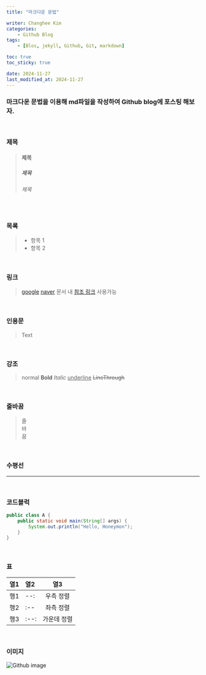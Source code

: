 ```yaml
---
title: "마크다운 문법"

writer: Changhee Kim
categories:
    - Github Blog
tags:
    - [Blos, jekyll, Github, Git, markdown]

toc: true
toc_sticky: true

date: 2024-11-27
last_modified_at: 2024-11-27
---
```

### 마크다운 문법을 이용해 md파일을 작성하여 Github blog에 포스팅 해보자.
<br/>

### 제목
> #### 제목
> ##### 제목
> ###### 제목
<br/>

### 목록
> - 항목 1
> - 항목 2

<br/>

### 링크
> [google](https://google.com)
[naver](https://naver.com)
문서 내 [참조 링크] 사용가능

[참조 링크]: https://tigero456.github.io
<br/>

### 인용문
> Text

<br/>

### 강조
> normal
**Bold**
_Italic_
<u>underline</u>
~~LineThrough~~

<br/>

### 줄바꿈
> 줄<br/>바<br/>꿈

<br/>

### 수평선

---
<br/>

### 코드블럭
```java
public class A {
    public static void main(String[] args) {
        System.out.println("Hello, Honeymon");
    }
}
```
<br/>

### 표
| 열1 | 열2 | 열3 |
| --: | :-- |:--:|
| 행1 | --: | 우측 정렬 |
| 행2 | :-- | 좌측 정렬 |
| 행3 | :--: | 가운데 정렬 |

</br>

### 이미지
![Github image](.image\github.png)